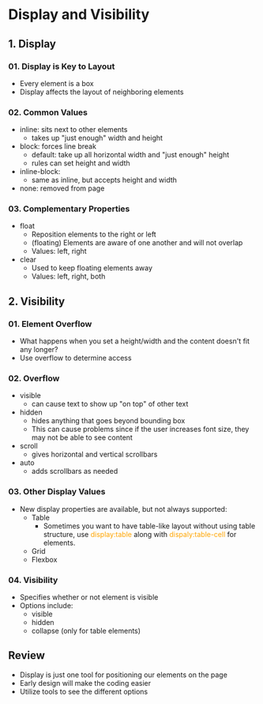 # Display and Visibility

## 1. Display
### 01. Display is Key to Layout
* Every element is a box
* Display affects the layout of neighboring elements

### 02. Common Values
* inline: sits next to other elements
    * takes up "just enough" width and height
* block: forces line break
    * default: take up all horizontal width and "just enough" height
    * rules can set height and width
* inline-block:
    * same as inline, but accepts height and width
* none: removed from page

### 03. Complementary Properties
* float
    * Reposition elements to the right or left
    * (floating) Elements are aware of one another and will not overlap
    * Values: left, right
* clear
    * Used to keep floating elements away
    * Values: left, right, both

## 2. Visibility

### 01. Element Overflow
* What happens when you set a height/width and the content doesn't fit any longer?
* Use overflow to determine access

### 02. Overflow
* visible
    * can cause text to show up "on top" of other text
* hidden
    * hides anything that goes beyond bounding box
    * This can cause problems since if the user increases font size, they may not be able to see content
* scroll
    * gives horizontal and vertical scrollbars
* auto
    * adds scrollbars as needed

### 03. Other Display Values
* New display properties are available, but not always supported:
    * Table
        * Sometimes you want to have table-like layout without using table structure, use <font color="orange">display:table</font> along with <font color="orange">dispaly:table-cell</font> for elements. 
    * Grid
    * Flexbox

### 04. Visibility
* Specifies whether or not element is visible
* Options include:
    * visible
    * hidden
    * collapse (only for table elements)

## Review
* Display is just one tool for positioning our elements on the page
* Early design will make the coding easier
* Utilize tools to see the different options
